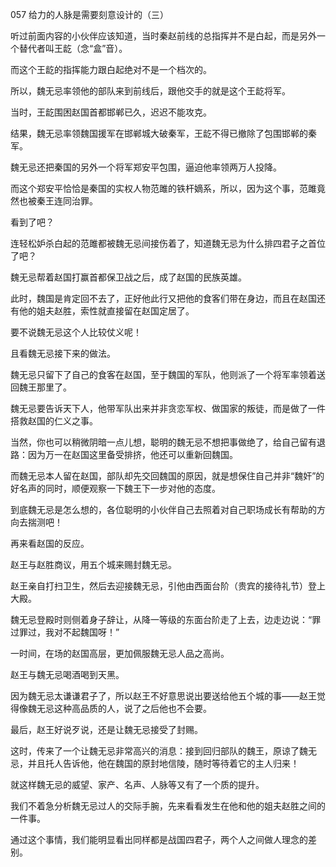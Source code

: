 057 给力的人脉是需要刻意设计的（三）



听过前面内容的小伙伴应该知道，当时秦赵前线的总指挥并不是白起，而是另外一个替代者叫王龁（念“盒”音）。

而这个王龁的指挥能力跟白起绝对不是一个档次的。

所以，魏无忌率领他的部队来到前线后，跟他交手的就是这个王龁将军。



当时，王龁围困赵国首都邯郸已久，迟迟不能攻克。

结果，魏无忌率领魏国援军在邯郸城大破秦军，王龁不得已撤除了包围邯郸的秦军。

魏无忌还把秦国的另外一个将军郑安平包围，逼迫他率领两万人投降。

而这个郑安平恰恰是秦国的实权人物范雎的铁杆嫡系，所以，因为这个事，范雎竟然也被秦王连同治罪。



看到了吧？

连轻松妒杀白起的范雎都被魏无忌间接伤着了，知道魏无忌为什么排四君子之首位了吧？

魏无忌帮着赵国打赢首都保卫战之后，成了赵国的民族英雄。

此时，魏国是肯定回不去了，正好他此行又把他的食客们带在身边，而且在赵国还有他的姐夫赵胜，索性就直接留在赵国定居了。



要不说魏无忌这个人比较仗义呢！

且看魏无忌接下来的做法。

魏无忌只留下了自己的食客在赵国，至于魏国的军队，他则派了一个将军率领着送回魏王那里了。

魏无忌要告诉天下人，他带军队出来并非贪恋军权、做国家的叛徒，而是做了一件搭救赵国的仁义之事。



当然，你也可以稍微阴暗一点儿想，聪明的魏无忌不想把事做绝了，给自己留有退路：因为万一在赵国这里备受排挤，他还可以重新回魏国。

而魏无忌本人留在赵国，部队却先交回魏国的原因，就是想保住自己并非“魏奸”的好名声的同时，顺便观察一下魏王下一步对他的态度。

到底魏无忌是怎么想的，各位聪明的小伙伴自己去照着对自己职场成长有帮助的方向去揣测吧！

再来看赵国的反应。



赵王与赵胜商议，用五个城来赐封魏无忌。

赵王亲自打扫卫生，然后去迎接魏无忌，引他由西面台阶（贵宾的接待礼节）登上大殿。

魏无忌登殿时则侧着身子辞让，从降一等级的东面台阶走了上去，边走边说：“罪过罪过，我对不起魏国呀！”

一时间，在场的赵国高层，更加佩服魏无忌人品之高尚。

赵王与魏无忌喝酒喝到天黑。



因为魏无忌太谦谦君子了，所以赵王不好意思说出要送给他五个城的事——赵王觉得像魏无忌这种高品质的人，说了之后他也不会要。

最后，赵王好说歹说，还是让魏无忌接受了封赐。

这时，传来了一个让魏无忌非常高兴的消息：接到回归部队的魏王，原谅了魏无忌，并且托人告诉他，他在魏国的原封地信陵，随时等待着它的主人归来！



就这样魏无忌的威望、家产、名声、人脉等又有了一个质的提升。

我们不着急分析魏无忌过人的交际手腕，先来看看发生在他和他的姐夫赵胜之间的一件事。

通过这个事情，我们能明显看出同样都是战国四君子，两个人之间做人理念的差别。

